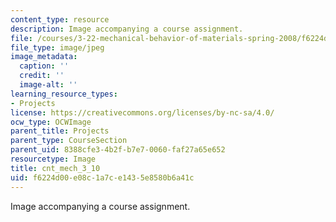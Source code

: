 ```yaml
---
content_type: resource
description: Image accompanying a course assignment.
file: /courses/3-22-mechanical-behavior-of-materials-spring-2008/f6224d00e08c1a7ce1435e8580b6a41c_cnt_mech_3_10.jpg
file_type: image/jpeg
image_metadata:
  caption: ''
  credit: ''
  image-alt: ''
learning_resource_types:
- Projects
license: https://creativecommons.org/licenses/by-nc-sa/4.0/
ocw_type: OCWImage
parent_title: Projects
parent_type: CourseSection
parent_uid: 8388cfe3-4b2f-b7e7-0060-faf27a65e652
resourcetype: Image
title: cnt_mech_3_10
uid: f6224d00-e08c-1a7c-e143-5e8580b6a41c
---
```

Image accompanying a course assignment.